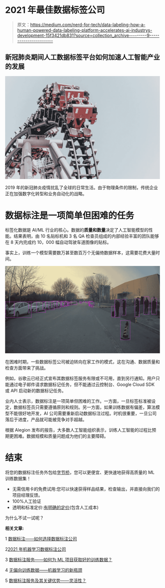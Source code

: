 # 2021 年最佳数据标签公司

> 原文：<https://medium.com/nerd-for-tech/data-labeling-how-a-human-powered-data-labeling-platform-accelerates-ai-industrys-development-15f3421db831?source=collection_archive---------9----------------------->

## 新冠肺炎期间人工数据标签平台如何加速人工智能产业的发展

![](img/917a6973d729e90aecdaf3e58674f301.png)

2019 年的新冠肺炎疫情扰乱了全球的日常生活。由于物理条件的限制，传统企业正在加强数字化转型和业务自动化的战略。

# **数据标注是一项简单但困难的任务**

标签化数据是 AI/ML 行业的核心。数据的**质量和数量**决定了人工智能模型的性能。结果表明，由 10 名贴标机和 3 名 QA 检查员组成的内部经验丰富的团队能够在 8 天内完成约 10，000 幅自动驾驶车道图像的贴标。

事实上，训练一个模型需要数万甚至数百万个无偏倚数据样本，这需要花费大量时间。

![](img/b01f34911f14940e3293216a36c9faea.png)

在困难时期，一些数据标签公司被迫转向在家工作的模式，这在沟通、数据质量和检查方面带来了挑战。

例如，谷歌云已经正式宣布其数据标签服务有限或不可用，直到另行通知。用户只能通过电子邮件请求数据标记任务，但不能通过云控制台、Google Cloud SDK 或 API 启动新的数据标记任务。

业内人士表示，数据标注是一项简单但困难的工作。一方面，一旦标签标准被设定，数据标签员只需要遵循原则和规则。另一方面，如果训练数据有偏差，算法模型不能很好地开发，AI 公司需要重新启动数据标注过程。时机很重要，一旦公司落后于进度，产品就可能被竞争对手超越。

根据 Alegion 发布的报告，大多数人工智能组织表示，训练人工智能的过程比预期更困难。数据规模和质量问题成为他们的主要障碍。

# 结束

将您的数据标注任务外包给[字节桥](https://tinyurl.com/4z9b6cjb)，您可以更便宜、更快速地获得高质量的 ML 训练数据集！

*   无需信用卡的免费试用:您可以快速获得样品结果，检查输出，并直接向我们的项目经理反馈。
*   100%人工验证
*   透明和标准定价:[有明确的定价](https://www.bytebridge.io/#/?module=price)(包含人工成本)

为什么不试一试呢？

**相关文章:**

1 [数据标注——如何选择数据标注公司](https://tinyurl.com/u32bv8jk)

2[2021 年机器学习数据标注公司](https://tinyurl.com/26ch6xfw)

3 [数据标注服务——如何为 ML 项目获取好的训练数据？](https://tinyurl.com/yxd5apwe)

4 [无偏向训练数据——机器学习的新瓶颈](https://tinyurl.com/3wv9knbw)

5 [数据标注服务及其关键优势——灵活性？](http://tinyurl.com/tys3gcfd)